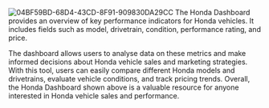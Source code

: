 
![04BF59BD-68D4-43CD-8F91-909830DA29CC](https://user-images.githubusercontent.com/78486446/231569347-85dfa158-ef80-434d-8310-3b8fae2a9e8d.jpeg)
The Honda Dashboard provides an overview of key performance indicators for Honda vehicles. It includes fields such as model, drivetrain, condition, performance rating, and price. 

The dashboard allows users to analyse data on these metrics and make informed decisions about Honda vehicle sales and marketing strategies. With this tool, users can easily compare different Honda models and drivetrains, evaluate vehicle conditions, and track pricing trends. Overall, the Honda Dashboard shown above is a valuable resource for anyone interested in Honda vehicle sales and performance.
